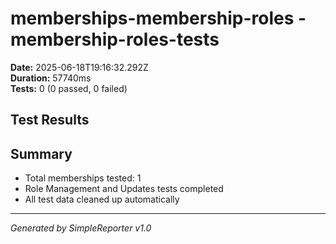 # memberships-membership-roles - membership-roles-tests

**Date:** 2025-06-18T19:16:32.292Z  
**Duration:** 57740ms  
**Tests:** 0 (0 passed, 0 failed)

## Test Results



## Summary

- Total memberships tested: 1
- Role Management and Updates tests completed
- All test data cleaned up automatically

---
*Generated by SimpleReporter v1.0*
